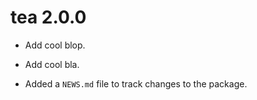 <!-- NEWS.md is maintained by https://fledge.cynkra.com, contributors should not edit this file -->

# tea 2.0.0

- Add cool blop.

- Add cool bla.

- Added a `NEWS.md` file to track changes to the package.

